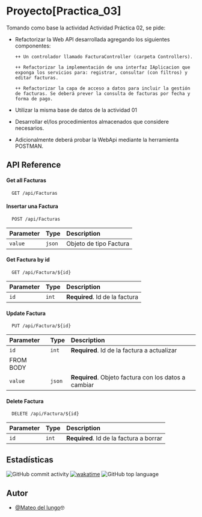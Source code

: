 
# Proyecto[Practica_03]


Tomando como base la actividad Actividad Práctica 02, se pide:

- Refactorizar la Web API desarrollada agregando los siguientes componentes:

  	  ++ Un controlador llamado FacturaController (carpeta Controllers).

      ++ Refactorizar la implementación de una interfaz IAplicacion que exponga los servicios para: registrar, consultar (con filtros) y editar facturas.

      ++ Refactorizar la capa de acceso a datos para incluir la gestión de facturas. Se deberá prever la consulta de facturas por fecha y forma de pago.

- Utilizar la misma base de datos de la actividad 01

- Desarrollar el/los procedimientos almacenados que considere necesarios.

- Adicionalmente deberá probar la WebApi mediante la herramienta POSTMAN.


## API Reference

#### Get all Facturas

```http
  GET /api/Facturas
```
#### Insertar una Factura

```http
  POST /api/Facturas
```

| Parameter | Type     | Description                |
| :-------- | :------- | :------------------------- |
| `value` | `json` | Objeto de tipo Factura |

#### Get Factura by id

```http
  GET /api/Factura/${id}
```

| Parameter | Type     | Description                       |
| :-------- | :------- | :-------------------------------- |
| `id`      | `int` | **Required**. Id de la factura |

#### Update Factura 

```http
  PUT /api/Factura/${id}
```

| Parameter | Type     | Description                       |
| :-------- | :------- | :-------------------------------- |
| `id`      | `int` | **Required**. Id de la factura a actualizar |
|FROM BODY|
| `value`      | `json` | **Required**. Objeto factura con los datos a cambiar |

#### Delete Factura 
```http
  DELETE /api/Factura/${id}
```

| Parameter | Type     | Description                       |
| :-------- | :------- | :-------------------------------- |
| `id`      | `int` | **Required**. Id de la factura a borrar |




## Estadísticas

![GitHub commit activity](https://img.shields.io/github/commit-activity/t/Mateo00DelLungo/Practico_03)
[![wakatime](https://wakatime.com/badge/user/ecb456c5-1b67-4281-9da9-456ba4d60a8e/project/68a53381-8842-4aff-8906-ccbe720b1298.svg)](https://wakatime.com/badge/user/ecb456c5-1b67-4281-9da9-456ba4d60a8e/project/68a53381-8842-4aff-8906-ccbe720b1298)
![GitHub top language](https://img.shields.io/github/languages/top/Mateo00DelLungo/Practico_03)


## Autor

- [@Mateo del lungo](https://github.com/Mudo0)🤓

